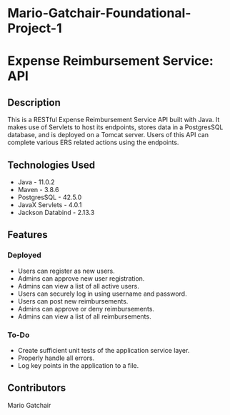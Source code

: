 # Mario-Gatchair-Foundational-Project-1

# Expense Reimbursement Service: API

## Description
This is a RESTful Expense Reimbursement Service API built with Java. It makes use of Servlets to host its endpoints, stores data in a PostgresSQL database, and is deployed on a Tomcat server. Users of this API can complete various ERS related actions using the endpoints.

## Technologies Used
- Java - 11.0.2
- Maven - 3.8.6
- PostgresSQL - 42.5.0
- JavaX Servlets - 4.0.1
- Jackson Databind - 2.13.3

## Features
### Deployed
- Users can register as new users.
- Admins can approve new user registration.
- Admins can view a list of all active users.
- Users can securely log in using username and password.
- Users can post new reimbursements.
- Admins can approve or deny reimbursements.
- Admins can view a list of all reimbursements.

### To-Do
- Create sufficient unit tests of the application service layer.
- Properly handle all errors.
- Log key points in the application to a file.

## Contributors
Mario Gatchair
